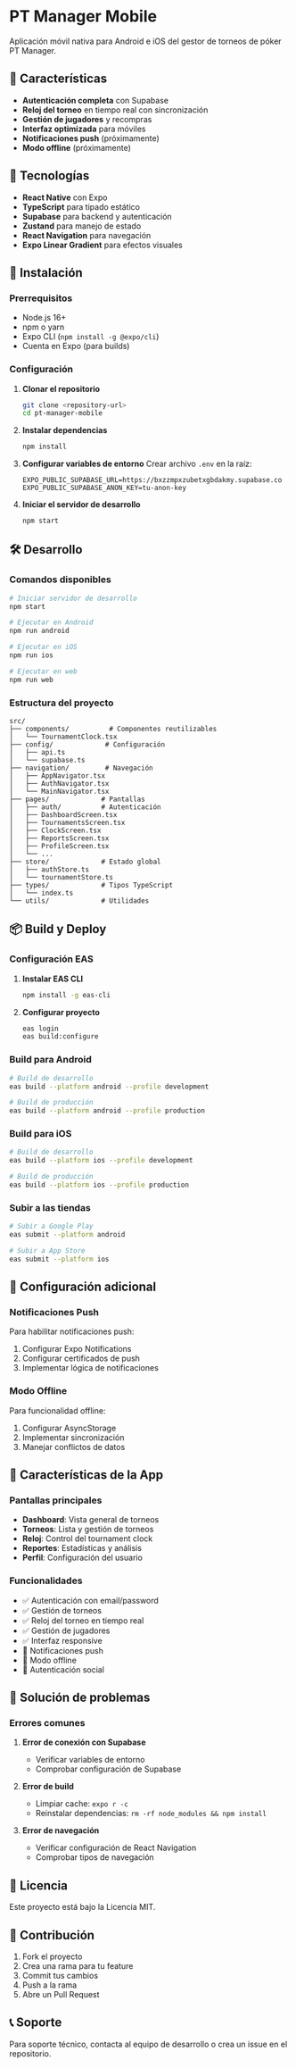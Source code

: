 # PT Manager Mobile

Aplicación móvil nativa para Android e iOS del gestor de torneos de póker PT Manager.

## 🎯 Características

- **Autenticación completa** con Supabase
- **Reloj del torneo** en tiempo real con sincronización
- **Gestión de jugadores** y recompras
- **Interfaz optimizada** para móviles
- **Notificaciones push** (próximamente)
- **Modo offline** (próximamente)

## 🚀 Tecnologías

- **React Native** con Expo
- **TypeScript** para tipado estático
- **Supabase** para backend y autenticación
- **Zustand** para manejo de estado
- **React Navigation** para navegación
- **Expo Linear Gradient** para efectos visuales

## 📱 Instalación

### Prerrequisitos

- Node.js 16+
- npm o yarn
- Expo CLI (`npm install -g @expo/cli`)
- Cuenta en Expo (para builds)

### Configuración

1. **Clonar el repositorio**
   ```bash
   git clone <repository-url>
   cd pt-manager-mobile
   ```

2. **Instalar dependencias**
   ```bash
   npm install
   ```

3. **Configurar variables de entorno**
   Crear archivo `.env` en la raíz:
   ```env
   EXPO_PUBLIC_SUPABASE_URL=https://bxzzmpxzubetxgbdakmy.supabase.co
   EXPO_PUBLIC_SUPABASE_ANON_KEY=tu-anon-key
   ```

4. **Iniciar el servidor de desarrollo**
   ```bash
   npm start
   ```

## 🛠️ Desarrollo

### Comandos disponibles

```bash
# Iniciar servidor de desarrollo
npm start

# Ejecutar en Android
npm run android

# Ejecutar en iOS
npm run ios

# Ejecutar en web
npm run web
```

### Estructura del proyecto

```
src/
├── components/          # Componentes reutilizables
│   └── TournamentClock.tsx
├── config/             # Configuración
│   ├── api.ts
│   └── supabase.ts
├── navigation/         # Navegación
│   ├── AppNavigator.tsx
│   ├── AuthNavigator.tsx
│   └── MainNavigator.tsx
├── pages/             # Pantallas
│   ├── auth/          # Autenticación
│   ├── DashboardScreen.tsx
│   ├── TournamentsScreen.tsx
│   ├── ClockScreen.tsx
│   ├── ReportsScreen.tsx
│   ├── ProfileScreen.tsx
│   └── ...
├── store/             # Estado global
│   ├── authStore.ts
│   └── tournamentStore.ts
├── types/             # Tipos TypeScript
│   └── index.ts
└── utils/             # Utilidades
```

## 📦 Build y Deploy

### Configuración EAS

1. **Instalar EAS CLI**
   ```bash
   npm install -g eas-cli
   ```

2. **Configurar proyecto**
   ```bash
   eas login
   eas build:configure
   ```

### Build para Android

```bash
# Build de desarrollo
eas build --platform android --profile development

# Build de producción
eas build --platform android --profile production
```

### Build para iOS

```bash
# Build de desarrollo
eas build --platform ios --profile development

# Build de producción
eas build --platform ios --profile production
```

### Subir a las tiendas

```bash
# Subir a Google Play
eas submit --platform android

# Subir a App Store
eas submit --platform ios
```

## 🔧 Configuración adicional

### Notificaciones Push

Para habilitar notificaciones push:

1. Configurar Expo Notifications
2. Configurar certificados de push
3. Implementar lógica de notificaciones

### Modo Offline

Para funcionalidad offline:

1. Configurar AsyncStorage
2. Implementar sincronización
3. Manejar conflictos de datos

## 📱 Características de la App

### Pantallas principales

- **Dashboard**: Vista general de torneos
- **Torneos**: Lista y gestión de torneos
- **Reloj**: Control del tournament clock
- **Reportes**: Estadísticas y análisis
- **Perfil**: Configuración del usuario

### Funcionalidades

- ✅ Autenticación con email/password
- ✅ Gestión de torneos
- ✅ Reloj del torneo en tiempo real
- ✅ Gestión de jugadores
- ✅ Interfaz responsive
- 🔄 Notificaciones push
- 🔄 Modo offline
- 🔄 Autenticación social

## 🐛 Solución de problemas

### Errores comunes

1. **Error de conexión con Supabase**
   - Verificar variables de entorno
   - Comprobar configuración de Supabase

2. **Error de build**
   - Limpiar cache: `expo r -c`
   - Reinstalar dependencias: `rm -rf node_modules && npm install`

3. **Error de navegación**
   - Verificar configuración de React Navigation
   - Comprobar tipos de navegación

## 📄 Licencia

Este proyecto está bajo la Licencia MIT.

## 🤝 Contribución

1. Fork el proyecto
2. Crea una rama para tu feature
3. Commit tus cambios
4. Push a la rama
5. Abre un Pull Request

## 📞 Soporte

Para soporte técnico, contacta al equipo de desarrollo o crea un issue en el repositorio.

